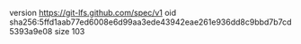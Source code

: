 version https://git-lfs.github.com/spec/v1
oid sha256:5ffd1aab77ed6008e6d99aa3ede43942eae261e936dd8c9bbd7b7cd5393a9e08
size 103
